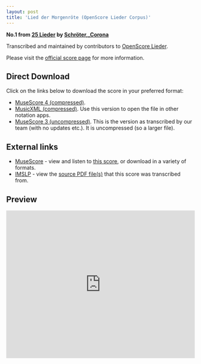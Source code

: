```yaml
---
layout: post
title: 'Lied der Morgenröte (OpenScore Lieder Corpus)'
---
```


__No.1 from [25 Lieder](https://fourscoreandmore.org/openscore/lieder/Schr%C3%B6ter%2C_Corona/25_Lieder/) by [Schröter,_Corona](https://fourscoreandmore.org/openscore/lieder/Schr%C3%B6ter%2C_Corona)__

Transcribed and maintained by contributors to [OpenScore Lieder].

Please visit the [official score page] for more information.

[official score page]: https://musescore.com/openscore-lieder-corpus/scores/6017264
[OpenScore Lieder]: https://musescore.com/openscore-lieder-corpus

## Direct Download

Click on the links below to download the score in your preferred format:
- [MuseScore 4 (compressed)](https://fourscoreandmore.org/openscore/lieder/Schr%C3%B6ter%2C_Corona/25_Lieder/01_Lied_der_Morgenr%C3%B6te.mscz).
- [MusicXML (compressed)](https://fourscoreandmore.org/openscore/lieder/Schr%C3%B6ter%2C_Corona/25_Lieder/01_Lied_der_Morgenr%C3%B6te.mxl). Use this version to open the file in other notation apps.
- [MuseScore 3 (uncompressed)](https://raw.githubusercontent.com/OpenScore/Lieder/refs/heads/main/scores/Schr%C3%B6ter%2C_Corona/25_Lieder/01_Lied_der_Morgenr%C3%B6te/lc6017264.mscx). This is the version as transcribed by our team (with no updates etc.). It is uncompressed (so a larger file).

## External links

- [MuseScore] - view and listen to [this score][MuseScore], or download in a variety of formats.
- [IMSLP] - view the [source PDF file(s)][IMSLP] that this score was transcribed from.

[MuseScore]: https://musescore.com/score/6017264
[IMSLP]: https://imslp.org/wiki/Special:ReverseLookup/109659

## Preview

<iframe width="100%" height="394" src="https://musescore.com/openscore-lieder-corpus/scores/6017264/embed" frameborder="0" allowfullscreen allow="autoplay; fullscreen"></iframe>
